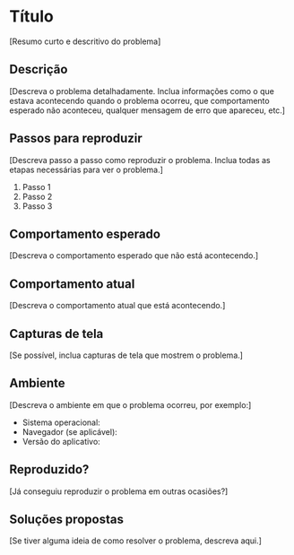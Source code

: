 # Título

[Resumo curto e descritivo do problema]

## Descrição

[Descreva o problema detalhadamente. Inclua informações como o que estava acontecendo quando o problema ocorreu, que comportamento esperado não aconteceu, qualquer mensagem de erro que apareceu, etc.]

## Passos para reproduzir

[Descreva passo a passo como reproduzir o problema. Inclua todas as etapas necessárias para ver o problema.]

1. Passo 1
2. Passo 2
3. Passo 3

## Comportamento esperado

[Descreva o comportamento esperado que não está acontecendo.]

## Comportamento atual

[Descreva o comportamento atual que está acontecendo.]

## Capturas de tela

[Se possível, inclua capturas de tela que mostrem o problema.]

## Ambiente

[Descreva o ambiente em que o problema ocorreu, por exemplo:]

- Sistema operacional:
- Navegador (se aplicável):
- Versão do aplicativo:

## Reproduzido?

[Já conseguiu reproduzir o problema em outras ocasiões?]

## Soluções propostas

[Se tiver alguma ideia de como resolver o problema, descreva aqui.]